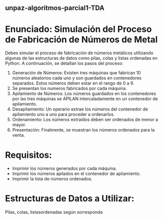 ## unpaz-algoritmos-parcial1-TDA

# Enunciado: Simulación del Proceso de Fabricación de Números de Metal

Debes simular el proceso de fabricación de números metálicos utilizando algunas de las estructuras de datos como pilas, colas y listas ordenadas en Python. A continuación, se detallan los pasos del proceso:

1. Generación de Números: Existen tres máquinas que fabrican 10 números aleatorios cada uno y son guardados en contenedores separados. Estos números deben estar en el rango de 0 a 9.
2. Se presentan los numeros fabricados por cada máquina.
3. Apilamiento de Números: Los números guardados en los contenedores por las tres máquinas se APILAN intercaladamente en un contenedor de apilamiento.
4. Desapilamiento: Un operario extrae los números del contenedor de apilamiento uno a uno para proceder a ordenarlos.
5. Ordenamiento: Los números extraídos deben ser ordenados de menor a mayor.
6. Presentación: Finalmente, se muestran los números ordenados para la venta.

# Requisitos:
* Imprimir los números generados por cada máquina.
* Imprimir los números apilados en el contenedor de apliamiento.
* Imprimir la lista de números ordenados.

# Estructuras de Datos a Utilizar:
Pilas, colas, listasordenadas según sorresponda
